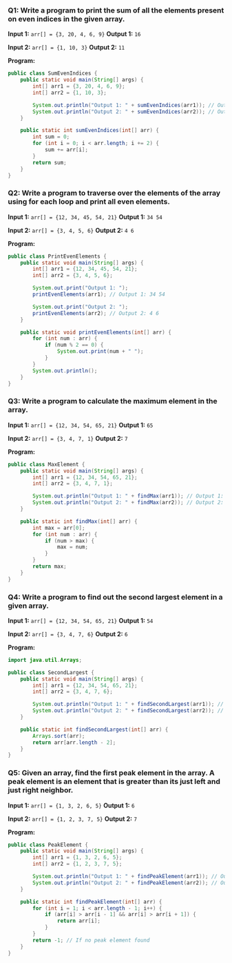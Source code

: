 ### Q1: Write a program to print the sum of all the elements present on even indices in the given array.
**Input 1:** `arr[] = {3, 20, 4, 6, 9}`
**Output 1:** `16`

**Input 2:** `arr[] = {1, 10, 3}`
**Output 2:** `11`

**Program:**
```java
public class SumEvenIndices {
    public static void main(String[] args) {
        int[] arr1 = {3, 20, 4, 6, 9};
        int[] arr2 = {1, 10, 3};

        System.out.println("Output 1: " + sumEvenIndices(arr1)); // Output 1: 16
        System.out.println("Output 2: " + sumEvenIndices(arr2)); // Output 2: 11
    }

    public static int sumEvenIndices(int[] arr) {
        int sum = 0;
        for (int i = 0; i < arr.length; i += 2) {
            sum += arr[i];
        }
        return sum;
    }
}
```

### Q2: Write a program to traverse over the elements of the array using for each loop and print all even elements.
**Input 1:** `arr[] = {12, 34, 45, 54, 21}`
**Output 1:** `34 54`

**Input 2:** `arr[] = {3, 4, 5, 6}`
**Output 2:** `4 6`

**Program:**
```java
public class PrintEvenElements {
    public static void main(String[] args) {
        int[] arr1 = {12, 34, 45, 54, 21};
        int[] arr2 = {3, 4, 5, 6};

        System.out.print("Output 1: ");
        printEvenElements(arr1); // Output 1: 34 54

        System.out.print("Output 2: ");
        printEvenElements(arr2); // Output 2: 4 6
    }

    public static void printEvenElements(int[] arr) {
        for (int num : arr) {
            if (num % 2 == 0) {
                System.out.print(num + " ");
            }
        }
        System.out.println();
    }
}
```

### Q3: Write a program to calculate the maximum element in the array.
**Input 1:** `arr[] = {12, 34, 54, 65, 21}`
**Output 1:** `65`

**Input 2:** `arr[] = {3, 4, 7, 1}`
**Output 2:** `7`

**Program:**
```java
public class MaxElement {
    public static void main(String[] args) {
        int[] arr1 = {12, 34, 54, 65, 21};
        int[] arr2 = {3, 4, 7, 1};

        System.out.println("Output 1: " + findMax(arr1)); // Output 1: 65
        System.out.println("Output 2: " + findMax(arr2)); // Output 2: 7
    }

    public static int findMax(int[] arr) {
        int max = arr[0];
        for (int num : arr) {
            if (num > max) {
                max = num;
            }
        }
        return max;
    }
}
```

### Q4: Write a program to find out the second largest element in a given array.
**Input 1:** `arr[] = {12, 34, 54, 65, 21}`
**Output 1:** `54`

**Input 2:** `arr[] = {3, 4, 7, 6}`
**Output 2:** `6`

**Program:**
```java
import java.util.Arrays;

public class SecondLargest {
    public static void main(String[] args) {
        int[] arr1 = {12, 34, 54, 65, 21};
        int[] arr2 = {3, 4, 7, 6};

        System.out.println("Output 1: " + findSecondLargest(arr1)); // Output 1: 54
        System.out.println("Output 2: " + findSecondLargest(arr2)); // Output 2: 6
    }

    public static int findSecondLargest(int[] arr) {
        Arrays.sort(arr);
        return arr[arr.length - 2];
    }
}
```

### Q5: Given an array, find the first peak element in the array. A peak element is an element that is greater than its just left and just right neighbor.
**Input 1:** `arr[] = {1, 3, 2, 6, 5}`
**Output 1:** `6`

**Input 2:** `arr[] = {1, 2, 3, 7, 5}`
**Output 2:** `7`

**Program:**
```java
public class PeakElement {
    public static void main(String[] args) {
        int[] arr1 = {1, 3, 2, 6, 5};
        int[] arr2 = {1, 2, 3, 7, 5};

        System.out.println("Output 1: " + findPeakElement(arr1)); // Output 1: 6
        System.out.println("Output 2: " + findPeakElement(arr2)); // Output 2: 7
    }

    public static int findPeakElement(int[] arr) {
        for (int i = 1; i < arr.length - 1; i++) {
            if (arr[i] > arr[i - 1] && arr[i] > arr[i + 1]) {
                return arr[i];
            }
        }
        return -1; // If no peak element found
    }
}
```

